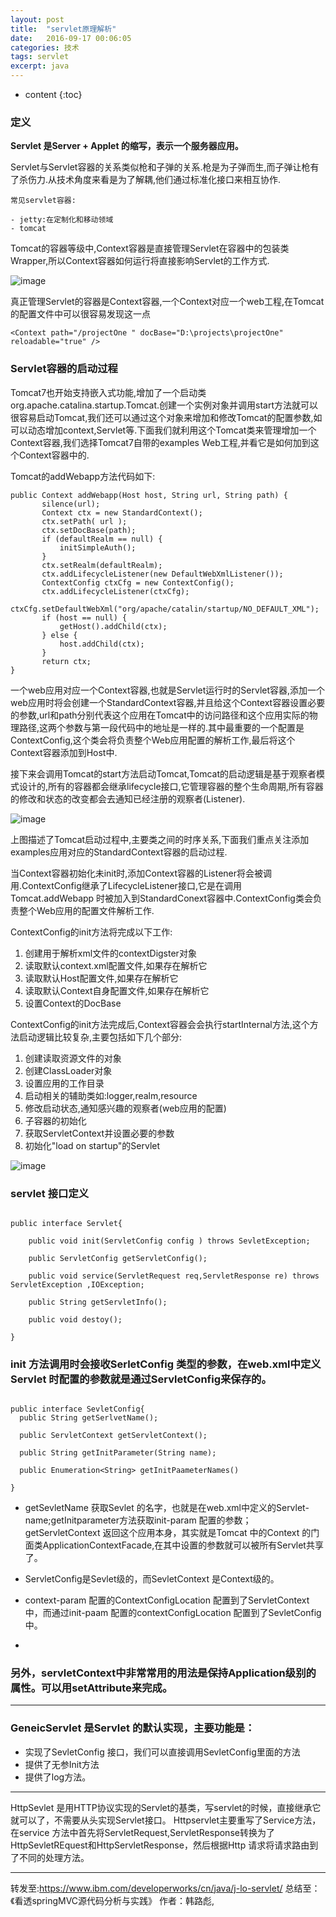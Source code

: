 ```yaml
---
layout: post
title:  "servlet原理解析"
date:   2016-09-17 00:06:05
categories: 技术
tags: servlet
excerpt: java
---
```



* content
{:toc}


### 定义


**Servlet 是Server + Applet 的缩写，表示一个服务器应用。**

Servlet与Servlet容器的关系类似枪和子弹的关系.枪是为子弹而生,而子弹让枪有了杀伤力.从技术角度来看是为了解耦,他们通过标准化接口来相互协作.

```
常见servlet容器:

- jetty:在定制化和移动领域
- tomcat

```
Tomcat的容器等级中,Context容器是直接管理Servlet在容器中的包装类Wrapper,所以Context容器如何运行将直接影响Servlet的工作方式.


![image](http://7xpuj1.com1.z0.glb.clouddn.com/tomcat%E7%AD%89%E7%BA%A7%E7%BB%93%E6%9E%84.jpg)

真正管理Servlet的容器是Context容器,一个Context对应一个web工程,在Tomcat的配置文件中可以很容易发现这一点

```
<Context path="/projectOne " docBase="D:\projects\projectOne"
reloadable="true" />

```

### Servlet容器的启动过程

Tomcat7也开始支持嵌入式功能,增加了一个启动类 org.apache.catalina.startup.Tomcat.创建一个实例对象并调用start方法就可以很容易启动Tomcat,我们还可以通过这个对象来增加和修改Tomcat的配置参数,如可以动态增加context,Servlet等.下面我们就利用这个Tomcat类来管理增加一个Context容器,我们选择Tomcat7自带的examples Web工程,并看它是如何加到这个Context容器中的.


Tomcat的addWebapp方法代码如下:

```
public Context addWebapp(Host host, String url, String path) { 
       silence(url); 
       Context ctx = new StandardContext(); 
       ctx.setPath( url ); 
       ctx.setDocBase(path); 
       if (defaultRealm == null) { 
           initSimpleAuth(); 
       } 
       ctx.setRealm(defaultRealm); 
       ctx.addLifecycleListener(new DefaultWebXmlListener()); 
       ContextConfig ctxCfg = new ContextConfig(); 
       ctx.addLifecycleListener(ctxCfg); 
       ctxCfg.setDefaultWebXml("org/apache/catalin/startup/NO_DEFAULT_XML"); 
       if (host == null) { 
           getHost().addChild(ctx); 
       } else { 
           host.addChild(ctx); 
       } 
       return ctx; 
}

```

一个web应用对应一个Context容器,也就是Servlet运行时的Servlet容器,添加一个web应用时将会创建一个StandardContext容器,并且给这个Context容器设置必要的参数,url和path分别代表这个应用在Tomcat中的访问路径和这个应用实际的物理路径,这两个参数与第一段代码中的地址是一样的.其中最重要的一个配置是ContextConfig,这个类会将负责整个Web应用配置的解析工作,最后将这个Context容器添加到Host中.

接下来会调用Tomcat的start方法启动Tomcat,Tomcat的启动逻辑是基于观察者模式设计的,所有的容器都会继承lifecycle接口,它管理容器的整个生命周期,所有容器的修改和状态的改变都会去通知已经注册的观察者(Listener).


![image](https://www.ibm.com/developerworks/cn/java/j-lo-servlet/image003.jpg)

上图描述了Tomcat启动过程中,主要类之间的时序关系,下面我们重点关注添加examples应用对应的StandardContext容器的启动过程.

当Context容器初始化未init时,添加Context容器的Listener将会被调用.ContextConfig继承了LifecycleListener接口,它是在调用 Tomcat.addWebapp 时被加入到StandardConext容器中.ContextConfig类会负责整个Web应用的配置文件解析工作.

ContextConfig的init方法将完成以下工作:

1. 创建用于解析xml文件的contextDigster对象
2. 读取默认context.xml配置文件,如果存在解析它
3. 读取默认Host配置文件,如果存在解析它
4. 读取默认Context自身配置文件,如果存在解析它
5. 设置Context的DocBase


ContextConfig的init方法完成后,Context容器会会执行startInternal方法,这个方法启动逻辑比较复杂,主要包括如下几个部分:

1. 创建读取资源文件的对象
2. 创建ClassLoader对象
3. 设置应用的工作目录
4. 启动相关的辅助类如:logger,realm,resource
5. 修改启动状态,通知感兴趣的观察者(web应用的配置)
6. 子容器的初始化
7. 获取ServletContext并设置必要的参数
8. 初始化"load on startup"的Servlet



![image](http://7xpuj1.com1.z0.glb.clouddn.com/1.png)


###  servlet 接口定义

```

public interface Servlet{
   
    public void init(ServletConfig config ) throws SevletException;
    
    public ServletConfig getServletConfig();
    
    public void service(ServletRequest req,ServletResponse re) throws ServletException ,IOException;
    
    public String getServletInfo();
    
    public void destoy();

}

```

###  init 方法调用时会接收SerletConfig 类型的参数，在web.xml中定义Servlet 时配置的参数就是通过ServletConfig来保存的。

``` 

public interface SevletConfig{
  public String getSerlvetName();
  
  public ServletContext getServletContext();
  
  public String getInitParameter(String name);
  
  public Enumeration<String> getInitPaameterNames()

}

```

- getSevletName 获取Sevlet 的名字，也就是在web.xml中定义的Servlet-name;getInitparameter方法获取init-param 配置的参数；getServletContext 返回这个应用本身，其实就是Tomcat 中的Context 的门面类ApplicationContextFacade,在其中设置的参数就可以被所有Servlet共享了。

- ServletConfig是Sevlet级的，而SevletContext 是Context级的。

- context-param 配置的ContextConfigLocation 配置到了ServletContext中，而通过init-paam 配置的contextConfigLocation 配置到了SevletConfig中。
- 


###  另外，servletContext中非常常用的用法是保持Application级别的属性。可以用setAttribute来完成。


---

###  GeneicServlet 是Servlet 的默认实现，主要功能是：

- 实现了SevletConfig 接口，我们可以直接调用SevletConfig里面的方法
- 提供了无参Init方法
- 提供了log方法。

---

HttpSevlet 是用HTTP协议实现的Servlet的基类，写servlet的时候，直接继承它就可以了，不需要从头实现Servlet接口。
Httpservlet主要重写了Service方法，在service 方法中首先将ServletRequest,ServletResponse转换为了HttpSevletREquest和HttpServletResponse，然后根据Http 请求将请求路由到了不同的处理方法。


--- 

转发至:https://www.ibm.com/developerworks/cn/java/j-lo-servlet/ 
总结至：《看透springMVC源代码分析与实践》 作者：韩路彪,
